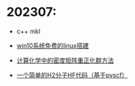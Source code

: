 # 202307:

* c++ mkl 

* [win10系统免费的linux搭建](https://mp.weixin.qq.com/s/DoK08_Qpvt28ZjAZQa8MZA)

* [计算化学中的密度矩阵重正化群方法](https://mp.weixin.qq.com/s/Vumhf6CW2b4-JLmZ_wZYkA)

* [一个简单的H2分子HF代码（基于pyscf）](https://mp.weixin.qq.com/s/_Ujy1FASOkqvTacj-_rXpQ)